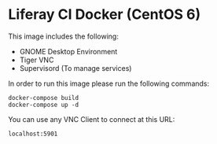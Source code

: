 # Liferay CI Docker (CentOS 6)

This image includes the following:
* GNOME Desktop Environment
* Tiger VNC
* Supervisord (To manage services)

In order to run this image please run the following commands:
```
docker-compose build
docker-compose up -d
```

You can use any VNC Client to connect at this URL:
```
localhost:5901
```